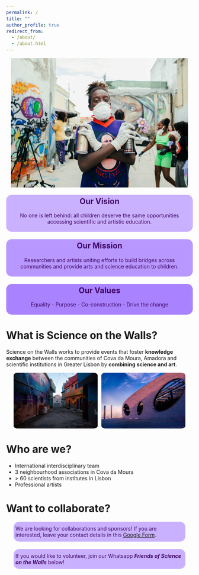```yaml
---
permalink: /
title: ""
author_profile: true
redirect_from: 
  - /about/
  - /about.html
---
```


<div style="display: flex; justify-content: center; gap: 10px; margin-bottom: 20px;">
  <img src="/images/homepage/homepage.jpeg" alt="Cova da Moura Street" style="width: 95%; height: 350px; object-fit: cover;">
</div>

<div style="background-color:rgb(202, 177, 255); padding: 5px; color: #400868; text-align: center; border-radius: 15px; margin-bottom: 20px;">
  <h2 style="margin-top: 0;">Our Vision</h2>
  <p>No one is left behind: all children deserve the same opportunities accessing scientific and artistic education.</p>
</div>

<div style="background-color:rgb(184, 151, 255); padding: 5px; color: #400868; text-align: center; border-radius: 15px; margin-bottom: 20px;">
  <h2 style="margin-top: 0;">Our Mission</h2>
  <p>Researchers and artists uniting efforts to build bridges across communities and provide arts and science education to children.</p>
</div>

<div style="background-color:rgb(169, 130, 255); padding: 5px; color: #400868; text-align: center; border-radius: 15px; margin-bottom: 15px;">
  <h2 style="margin-top: 0;">Our Values</h2>
  <p>Equality - Purpose - Co-construction - Drive the change</p>
</div>


What is Science on the Walls?
======

Science on the Walls works to provide events that foster **knowledge exchange** between the communities of Cova da Moura, Amadora and scientific institutions in Greater Lisbon by **combining science and art**.

<div style="display: flex; justify-content: center; gap: 10px; margin-bottom: 20px;">
  <img src="/images/homepage/cdm.jpeg" alt="Cova da Moura Street" style="width: 45%; border-radius: 5%;">
  <img src="/images/homepage/cf.jpeg" alt="Scientific Institution" style="width: 45%; border-radius: 5%;">
</div>


Who are we?
======

* International interdisciplinary team
* 3 neighbourhood associations in Cova da Moura
* \> 60 scientists from institutes in Lisbon
* Professional artists


Want to collaborate?
======


<div style="background-color:rgb(202, 177, 255); padding: 5px; color: #400868; text-align: left; border-radius: 15px; margin: 0px 20px 20px 20px;">
  <p style="margin-top: 5px;margin-bottom: 5px;">
    We are looking for collaborations and sponsors!
    If you are interested, leave your contact details in this <a href="https://docs.google.com/forms/d/e/1FAIpQLSfOI8H3haxp8JehcLqEXyI9n93dEOfjpNkAUIRq6KYkN71Z8A/viewform?usp=sf_link" target="_blank">Google Form</a>.</p>
</div>

<div style="background-color:rgb(202, 177, 255); padding: 5px; color: #400868; text-align: left; border-radius: 15px; margin: 0px 20px 0px 20px;">
  <p style="margin-top: 5px;margin-bottom: 5px;">
    If you would like to volunteer, join our Whatsapp <strong><i>Friends of Science on the Walls</i></strong> below!
  </p>
</div>

